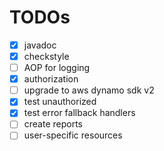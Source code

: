 # TODOs

- [x] javadoc
- [x] checkstyle
- [ ] AOP for logging
- [x] authorization
- [ ] upgrade to aws dynamo sdk v2
- [x] test unauthorized
- [x] test error fallback handlers
- [ ] create reports
- [ ] user-specific resources
